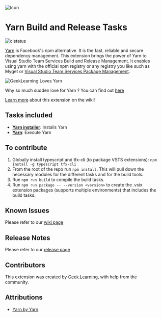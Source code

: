 ![Icon](https://github.com/geeklearningio/gl-vsts-tasks-yarn/blob/master/Extension/extension-icon.png)

# Yarn Build and Release Tasks

![cistatus](https://geeklearning.visualstudio.com/_apis/public/build/definitions/f841b266-7595-4d01-9ee1-4864cf65aa73/77/badge)

[Yarn](https://yarnpkg.com/) is Facebook's npm alternative. It is the fast, reliable and secure dependency management. 
This extension brings the power of Yarn to Visual Studio Team Services Build and Release Management. It enables using yarn with the official npm registry or any registry you like such as Myget or [Visual Studio Team Services Package Management](https://marketplace.visualstudio.com/items?itemName=ms.feed#).

![GeekLearning Loves Yarn](https://github.com/geeklearningio/gl-vsts-tasks-yarn/blob/master/Extension/Screenshots/GeekLearningLovesYarn.png)

Why so much sudden love for Yarn ? You can find out [here](http://geeklearning.io/npm-install-drives-you-crazy-yarn-and-chill) 


[Learn more](https://github.com/geeklearningio/gl-vsts-tasks-yarn/wiki) about this extension on the wiki!

## Tasks included

* **[Yarn installer](https://github.com/geeklearningio/gl-vsts-tasks-yarn/wiki/Yarn-Installer)**: Installs Yarn 
* **[Yarn](https://github.com/geeklearningio/gl-vsts-tasks-yarn/wiki/Yarn)**: Execute Yarn

## To contribute

1. Globally install typescript and tfx-cli (to package VSTS extensions): `npm install -g typescript tfx-cli`
2. From the root of the repo run `npm install`. This will pull down the necessary modules for the different tasks and for the build tools.
3. Run `npm run build` to compile the build tasks.
4. Run `npm run package -- --version <version>` to create the .vsix extension packages (supports multiple environments) that includes the build tasks.

## Known Issues

Please refer to our [wiki page](https://github.com/geeklearningio/gl-vsts-tasks-yarn/wiki/Known-Issues)

## Release Notes

Please refer to our [release page](https://github.com/geeklearningio/gl-vsts-tasks-yarn/releases)

## Contributors

This extension was created by [Geek Learning](http://geeklearning.io/), with help from the community.

## Attributions

* [Yarn by Yarn](https://yarnpkg.com/)
